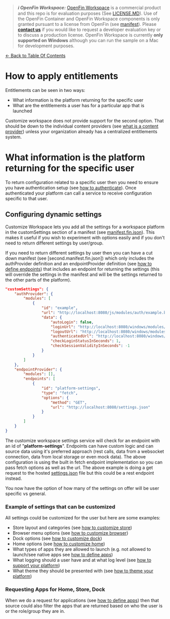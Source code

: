 > **_:information_source: OpenFin Workspace:_** [OpenFin Workspace](https://www.openfin.co/workspace/) is a commercial product and this repo is for evaluation purposes (See [LICENSE.MD](../LICENSE.MD)). Use of the OpenFin Container and OpenFin Workspace components is only granted pursuant to a license from OpenFin (see [manifest](../public/manifest.fin.json)). Please [**contact us**](https://www.openfin.co/workspace/poc/) if you would like to request a developer evaluation key or to discuss a production license.
> OpenFin Workspace is currently **only supported on Windows** although you can run the sample on a Mac for development purposes.

[<- Back to Table Of Contents](../README.md)

# How to apply entitlements

Entitlements can be seen in two ways:

- What information is the platform returning for the specific user
- What are the entitlements a user has for a particular app that is launched

Customize workspace does not provide support for the second option. That should be down to the individual content providers (see [what is a content provider](./what-is-a-content-provider.md)) unless your organization already has a centralized entitlements system.

# What information is the platform returning for the specific user

To return configuration related to a specific user then you need to ensure you have authentication setup (see [how to authenticate](./how-to-authenticate.md)). Once authenticated your platform can call a service to receive configuration specific to that user.

## Configuring dynamic settings

Customize Workspace lets you add all the settings for a workspace platform in the customSettings section of a manifest (see [manifest.fin.json](../public/manifest.fin.json)). This makes it useful if you wish to experiment with options easily and if you don't need to return different settings by user/group.

If you need to return different settings by user then you can have a cut down manifest (see [second.manifest.fin.json]) which only includes the authProvider definition and an endpointProvider definition (see [how to define endpoints](./how-to-define-endpoints.md)) that includes an endpoint for returning the settings (this will override the settings in the manifest and will be the settings returned to the other parts of the platform).

```json
"customSettings": {
    "authProvider": {
        "modules": [
            {
                "id": "example",
                "url": "http://localhost:8080/js/modules/auth/example.bundle.js",
                "data": {
                    "autoLogin": false,
                    "loginUrl": "http://localhost:8080/windows/modules/auth/example-login.html",
                    "logoutUrl": "http://localhost:8080/windows/modules/auth/example-logged-out.html",
                    "authenticatedUrl": "http://localhost:8080/windows/modules/auth/example-logged-in.html",
                    "checkLoginStatusInSeconds": 1,
                    "checkSessionValidityInSeconds": -1
                }
            }
        ]
    },
    "endpointProvider": {
        "modules": [],
        "endpoints": [
            {
                "id": "platform-settings",
                "type": "fetch",
                "options": {
                    "method": "GET",
                    "url": "http://localhost:8080/settings.json"
                }
            }
        ]
    }
}
```

The customize workspace settings service will check for an endpoint with an id of "**platform-settings**". Endpoints can have custom logic and can source data using it's preferred approach (rest calls, data from a websocket connection, data from local storage or even mock data). The above configuration is using the built in fetch endpoint implementation so you can pass fetch options as well as the url. The above example is doing a get request to the hosted [settings.json](../public/settings.json) file but this could be a rest endpoint instead.

You now have the option of how many of the settings on offer will be user specific vs general.

### Example of settings that can be customized

All settings could be customized for the user but here are some examples:

- Store layout and categories (see [how to customize store](./how-to-customize-store.md))
- Browser menu options (see [how to customize browser](./how-to-customize-browser.md))
- Dock options (see [how to customize dock](./how-to-customize-dock.md))
- Home options (see [how to customize home](./how-to-customize-home.md))
- What types of apps they are allowed to launch (e.g. not allowed to launch/see native apps see [how to define apps](./how-to-define-apps.md))
- What logging should a user have and at what log level (see [how to support your platform](./how-to-support-your-platform.md))
- What theme they should be presented with (see [how to theme your platform](./how-to-theme-your-platform.md))

### Requesting Apps for Home, Store, Dock

When we do a request for applications (see [how to define apps](./how-to-define-apps.md)) then that source could also filter the apps that are returned based on who the user is or the role/group they are in.
